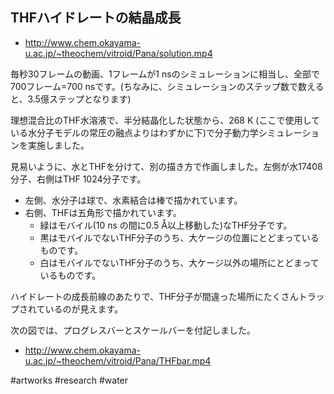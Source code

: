 ## THFハイドレートの結晶成長

* http://www.chem.okayama-u.ac.jp/~theochem/vitroid/Pana/solution.mp4

毎秒30フレームの動画、1フレームが1 nsのシミュレーションに相当し、全部で700フレーム=700 nsです。(ちなみに、シミュレーションのステップ数で数えると、3.5億ステップとなります)

理想混合比のTHF水溶液で、半分結晶化した状態から、268 K (ここで使用している水分子モデルの常圧の融点よりはわずかに下)で分子動力学シミュレーションを実施しました。

見易いように、水とTHFを分けて、別の描き方で作画しました。左側が水17408分子、右側はTHF 1024分子です。

* 左側、水分子は球で、水素結合は棒で描かれています。
* 右側、THFは五角形で描かれています。
   * 緑はモバイル(10 ns の間に0.5 Å以上移動した)なTHF分子です。
   * 黒はモバイルでないTHF分子のうち、大ケージの位置にとどまっているものです。
   * 白はモバイルでないTHF分子のうち、大ケージ以外の場所にとどまっているものです。

ハイドレートの成長前線のあたりで、THF分子が間違った場所にたくさんトラップされているのが見えます。


次の図では、プログレスバーとスケールバーを付記しました。

* http://www.chem.okayama-u.ac.jp/~theochem/vitroid/Pana/THFbar.mp4

#artworks
#research
#water
